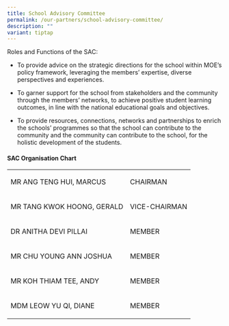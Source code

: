 ```yaml
---
title: School Advisory Committee
permalink: /our-partners/school-advisory-committee/
description: ""
variant: tiptap
---
```

<p>Roles and Functions of the SAC:</p>
<ul data-tight="true" class="tight">
<li>
<p>To provide advice on the strategic directions for the school within MOE’s
policy framework, leveraging the members’ expertise, diverse perspectives
and experiences.</p>
</li>
<li>
<p>To garner support for the school from stakeholders and the community through
the members’ networks, to achieve positive student learning outcomes, in
line with the national educational goals and objectives.</p>
</li>
<li>
<p>To provide resources, connections, networks and partnerships to enrich
the schools’ programmes so that the school can contribute to the community
and the community can contribute to the school, for the holistic development
of the students.</p>
</li>
</ul>
<h4><strong>SAC Organisation Chart</strong></h4>
<table style="minWidth: 50px">
<colgroup>
<col>
<col>
</colgroup>
<tbody>
<tr>
<td rowspan="1" colspan="1">
<p>MR ANG TENG HUI, MARCUS</p>
</td>
<td rowspan="1" colspan="1">
<p>CHAIRMAN</p>
</td>
</tr>
<tr>
<td rowspan="1" colspan="1">
<p>MR TANG KWOK HOONG, GERALD</p>
</td>
<td rowspan="1" colspan="1">
<p>VICE-CHAIRMAN</p>
</td>
</tr>
<tr>
<td rowspan="1" colspan="1">
<p>DR ANITHA DEVI PILLAI</p>
</td>
<td rowspan="1" colspan="1">
<p>MEMBER</p>
</td>
</tr>
<tr>
<td rowspan="1" colspan="1">
<p>MR CHU YOUNG ANN JOSHUA</p>
</td>
<td rowspan="1" colspan="1">
<p>MEMBER</p>
</td>
</tr>
<tr>
<td rowspan="1" colspan="1">
<p>MR KOH THIAM TEE, ANDY</p>
</td>
<td rowspan="1" colspan="1">
<p>MEMBER</p>
</td>
</tr>
<tr>
<td rowspan="1" colspan="1">
<p>MDM LEOW YU QI, DIANE</p>
</td>
<td rowspan="1" colspan="1">
<p>MEMBER</p>
</td>
</tr>
</tbody>
</table>
<p></p>